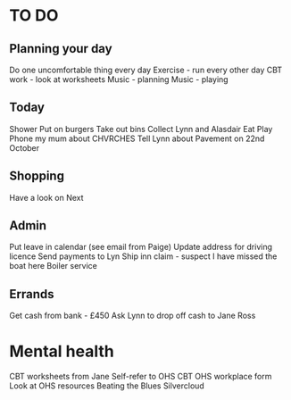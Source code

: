 # TO DO
## Planning your day
Do one uncomfortable thing every day
Exercise - run every other day
CBT work - look at worksheets
Music - planning
Music - playing

## Today
Shower
Put on burgers
Take out bins
Collect Lynn and Alasdair
Eat
Play
Phone my mum about CHVRCHES
Tell Lynn about Pavement on 22nd October

## Shopping
Have a look on Next

## Admin
<!-- Check to see if British Gas account active -->
Put leave in calendar (see email from Paige)
Update address for driving licence
Send payments to Lyn
Ship inn claim - suspect I have missed the boat here
Boiler service

## Errands
Get cash from bank - £450
Ask Lynn to drop off cash to Jane Ross

# Mental health
CBT worksheets from Jane
Self-refer to OHS CBT
OHS workplace form
Look at OHS resources
Beating the Blues
Silvercloud